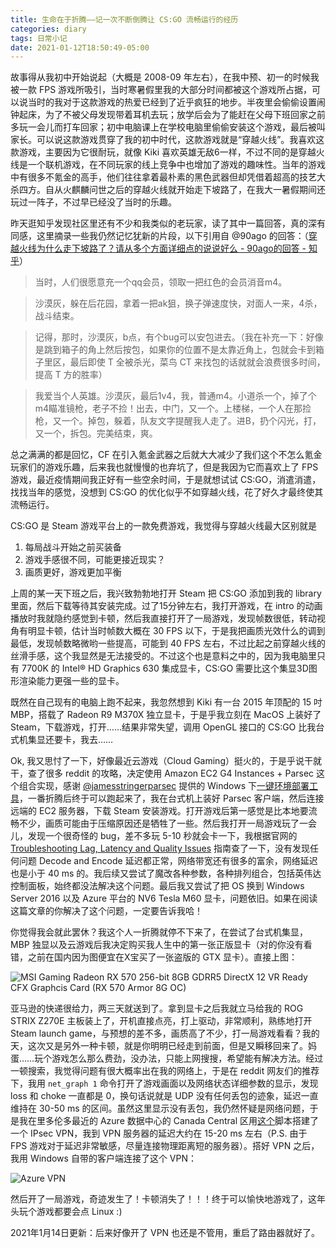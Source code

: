 ```yaml
---
title: 生命在于折腾——记一次不断倒腾让 CS:GO 流畅运行的经历
categories: diary
tags: 日常小记
date: 2021-01-12T18:50:49-05:00
---
```


故事得从我初中开始说起（大概是 2008-09 年左右），在我中预、初一的时候我被一款 FPS 游戏所吸引，当时寒暑假里我的大部分时间都被这个游戏所占据，可以说当时的我对于这款游戏的热爱已经到了近乎疯狂的地步。半夜里会偷偷设置闹钟起床，为了不被父母发现带着耳机去玩；放学后会为了能赶在父母下班回家之前多玩一会儿而打车回家；初中电脑课上在学校电脑里偷偷安装这个游戏，最后被叫家长。可以说这款游戏贯穿了我的初中时代，这款游戏就是“穿越火线”。我喜欢这款游戏，主要因为它很耐玩，就像 Kiki 喜欢英雄无敌6一样，不过不同的是穿越火线是一个联机游戏，在不同玩家的线上竞争中也增加了游戏的趣味性。当年的游戏中有很多不氪金的高手，他们往往拿着最朴素的黑色武器但却凭借着超高的技艺大杀四方。自从火麒麟问世之后的穿越火线就开始走下坡路了，在我大一暑假期间还玩过一阵子，不过早已经没了当时的乐趣。

昨天逛知乎发现社区里还有不少和我类似的老玩家，读了其中一篇回答，真的深有同感，这里摘录一些我仍然记忆犹新的片段，以下引用自 @90ago 的回答：（[穿越火线为什么走下坡路了？请从多个方面详细点的说说好么 - 90ago的回答 - 知乎](https://www.zhihu.com/question/31731341/answer/55840095)）

> 当时，人们很愿意充一个qq会员，领取一把红色的会员消音m4。

> 沙漠灰，躲在后花园，拿着一把ak狙，换子弹速度快，对面人一来，4杀，战斗结束。

> 记得，那时，沙漠灰，b点，有个bug可以安包进去。（我在补充一下：好像是跳到箱子的角上然后按包，如果你的位置不是太靠近角上，包就会卡到箱子里区，最后即使 T 全被杀光，菜鸟 CT 来找包的话就就会浪费很多时间，提高 T 方的胜率）

> 我爱当个人英雄。沙漠灰，最后1v4，我，普通m4。小道杀一个，掉了个m4瞄准镜枪，老子不捡！出去，中门，又一个。上楼梯，一个人在那捡枪，又一个。掉包，躲着，队友文字提醒我人走了。进B，扔个闪光，打，又一个，拆包。完美结束，爽。

总之满满的都是回忆，CF 在引入氪金武器之后就大大减少了我们这个不怎么氪金玩家们的游戏乐趣，后来我也就慢慢的也弃坑了，但是我因为它而喜欢上了 FPS 游戏，最近疫情期间我正好有一些空余时间，于是就想试试 CS:GO，消遣消遣，找找当年的感觉，没想到 CS:GO 的优化似乎不如穿越火线，花了好久才最终使其流畅运行。

CS:GO 是 Steam 游戏平台上的一款免费游戏，我觉得与穿越火线最大区别就是

1. 每局战斗开始之前买装备
2. 游戏手感很不同，可能更接近现实？
3. 画质更好，游戏更加平衡

上周的某一天下班之后，我兴致勃勃地打开 Steam 把 CS:GO 添加到我的 library 里面，然后下载等待其安装完成。过了15分钟左右，我打开游戏，在 intro 的动画播放时我就隐约感觉到卡顿，然后我直接打开了一局游戏，发现帧数很低，转动视角有明显卡顿，估计当时帧数大概在 30 FPS 以下，于是我把画质光效什么的调到最低，发现帧数略微哟一些提高，可能到 40 FPS 左右，不过比起之前穿越火线的丝滑手感，这个我显然是无法接受的。不过这个也是意料之中的，因为我电脑里只有 7700K 的 Intel® HD Graphics 630 集成显卡，CS:GO 需要比这个集显3D图形渲染能力更强一些的显卡。

既然在自己现有的电脑上跑不起来，我忽然想到 Kiki 有一台 2015 年顶配的 15 吋 MBP，搭载了 Radeon R9 M370X 独立显卡，于是乎我立刻在 MacOS 上装好了 Steam，下载游戏，打开……结果非常失望，调用 OpenGL 接口的 CS:GO 比我台式机集显还要卡，我去……

Ok, 我又思忖了一下，好像最近云游戏（Cloud Gaming）挺火的，于是乎说干就干，查了很多 reddit 的攻略，决定使用 Amazon EC2 G4 Instances + Parsec 这个组合实现，感谢 [@jamesstringerparsec](https://github.com/jamesstringerparsec) 提供的 Windows 下[一键环境部署工具](https://github.com/parsec-cloud/Parsec-Cloud-Preparation-Tool)，一番折腾后终于可以跑起来了，我在台式机上装好 Parsec 客户端，然后连接远端的 EC2 服务器，下载 Steam 安装游戏。打开游戏后第一感觉是比本地要流畅不少，画质可能由于压缩原因还是牺牲了一些。然后我打开一局游戏玩了一会儿，发现一个很奇怪的 bug，差不多玩 5-10 秒就会卡一下，我根据官网的 [Troubleshooting Lag, Latency and Quality Issues](https://support.parsec.app/hc/en-us/articles/115002683371-Troubleshooting-Lag-Latency-and-Quality-Issues) 指南查了一下，没有发现任何问题 Decode and Encode 延迟都正常，网络带宽还有很多的富余，网络延迟也是小于 40 ms 的。我后续又尝试了魔改各种参数，各种排列组合，包括英伟达控制面板，始终都没法解决这个问题。最后我又尝试了把 OS 换到 Windows Server 2016 以及 Azure 平台的 NV6 Tesla M60 显卡，问题依旧。如果在阅读这篇文章的你解决了这个问题，一定要告诉我哈！

你觉得我会就此罢休？我这个人一折腾就停不下来了，在尝试了台式机集显，MBP 独显以及云游戏后我决定购买我人生中的第一张正版显卡（对的你没有看错，之前在国内因为图便宜在X宝买了一张盗版的 GTX 显卡）。直接上图：

![MSI Gaming Radeon RX 570 256-bit 8GB GDRR5 DirectX 12 VR Ready CFX Graphcis Card (RX 570 Armor 8G OC)](/mdres/posts/2021/rx570.jpg)

亚马逊的快递很给力，两三天就送到了。拿到显卡之后我就立马给我的 ROG STRIX Z270E 主板装上了，开机直接点亮，打上驱动，非常顺利，熟练地打开 Steam launch game，与预想的差不多，画质高了不少，打一局游戏看看？我的天，这次又是另外一种卡顿，就是你明明已经走到前面，但是又瞬移回来了。妈蛋……玩个游戏怎么那么费劲，没办法，只能上网搜搜，希望能有解决方法。经过一顿搜索，我觉得问题有很大概率出在我的网络上，于是在 reddit 网友们的推荐下，我用 `net_graph 1` 命令打开了游戏画面以及网络状态详细参数的显示，发现 loss 和 choke 一直都是 0，换句话说就是 UDP 没有任何丢包的迹象，延迟一直维持在 30-50 ms 的区间。虽然这里显示没有丢包，我仍然怀疑是网络问题，于是我在里多伦多最近的 Azure 数据中心的 Canada Central 区用[这个](https://github.com/hwdsl2/setup-ipsec-vpn)脚本搭建了一个 IPsec VPN，我到 VPN 服务器的延迟大约在 15-20 ms 左右（P.S. 由于 FPS 游戏对于延迟非常敏感，尽量连接物理距离短的服务器）。搭好 VPN 之后，我用 Windows 自带的客户端连接了这个 VPN：

![Azure VPN](/mdres/posts/2021/azure-vpn.jpg)

然后开了一局游戏，奇迹发生了！卡顿消失了！！！终于可以愉快地游戏了，这年头玩个游戏都要会点 Linux :)

2021年1月14日更新：后来好像开了 VPN 也还是不管用，重启了路由器就好了。
